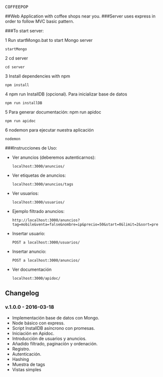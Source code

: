 <pre>
COFFEEPOP    
</pre>

##Web Application with coffee shops near you.
###Server uses express in order to follow MVC basic pattern.

###To start server: 

 1 Run startMongo.bat to start Mongo server
```
startMongo
```
 2 cd server
```
cd server
```
 3 Install dependencies with npm
```
npm install
```
 4 npm run InstallDB (opcional). Para inicializar base de datos
```
npm run installDB
```
 5 Para generar documentación: npm run apidoc
```
npm run apidoc
```
 6 nodemon para ejecutar nuestra aplicación
```
nodemon
```


###Instrucciones de Uso:

* Ver anuncios (deberemos autenticarnos): 
	```
	localhost:3000/anuncios/
	```
* Ver etiquetas de anuncios:
	```
	localhost:3000/anuncios/tags
	```
* Ver usuarios:
	```
	localhost:3000/usuarios/
	```

* Ejemplo filtrado anuncios:
	```
	http://localhost:3000/anuncios?tag=mobile&venta=false&nombre=ip&precio=50&start=0&limit=2&sort=precio
	```

* Insertar usuario:
	```
	POST a localhost:3000/usuarios/
	```
* Insertar anuncio:
	```
	POST a localhost:3000/anuncios/
	```

* Ver documentación
	```
	localhost:3000/apidoc/
	```


## Changelog

### v.1.0.0 - 2016-03-18

* Implementación base de datos con Mongo.
* Node básico con express.
* Script InstallDB asíncrono con promesas.
* Iniciación en Apidoc.
* Introducción de usuarios y anuncios.
* Añadido filtrado, paginación y ordenación.
* Registro.
* Autenticación.
* Hashing
* Muestra de tags
* Vistas simples

